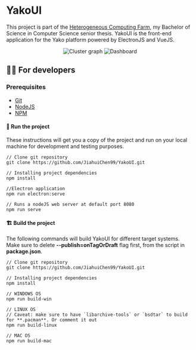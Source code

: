 # YakoUI

This project is part of the [Heterogeneous Computing Farm](https://github.com/JiahuiChen99/Heterogeneous-Computing-Farm), my Bachelor of Science in Computer Science senior thesis.
YakoUI is the front-end application for the Yako platform powered by ElectronJS and VueJS.

<p align="center">
    <img src="https://raw.githubusercontent.com/JiahuiChen99/YakoUI/main/resources/demo/cluster_graph.png" alt="Cluster graph"/>
    <img src="https://raw.githubusercontent.com/JiahuiChen99/YakoUI/main/resources/demo/dashboard.png" alt="Dashboard"/>
</p>

## 👩‍💻 For developers

### Prerequisites

- [Git](https://git-scm.com/)
- [NodeJS](https://nodejs.org/)
- [NPM](https://www.npmjs.com/)

#### 🧰 Run the project

These instructions will get you a copy of the project and run on your local machine for development and testing purposes.

```
// Clone git repository
git clone https://github.com/JiahuiChen99/YakoUI.git

// Installing project dependencies
npm install

//Electron application 
npm run electron:serve

// Runs a nodeJS web server at default port 8080 
npm run serve
```

#### 🏗️ Build the project

The following commands will build YakoUI for different target systems. Make sure to delete **--publish=onTagOrDraft** flag first, from the script in **package.json**.

```
// Clone git repository
git clone https://github.com/JiahuiChen99/YakoUI.git

// Installing project dependencies
npm install

// WINDOWS OS
npm run build-win

// LINUX OS
// Caveat: make sure to have `libarchive-tools` or `bsdtar` to build for **.pacman**. Or comment it out
npm run build-linux

// MAC OS
npm run build-mac
```